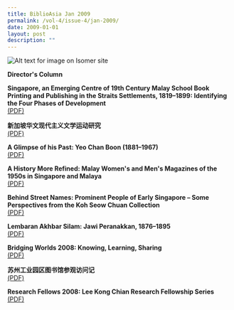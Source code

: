 ```yaml
---
title: BiblioAsia Jan 2009
permalink: /vol-4/issue-4/jan-2009/
date: 2009-01-01
layout: post
description: ""
---
```

![Alt text for image on Isomer site](/images/covers/ba4-4.jpg)

**Director's Column**

**Singapore, an Emerging Centre of 19th Century Malay School Book Printing and Publishing in the Straits Settlements, 1819–1899: Identifying the Four Phases of Development**<br>[(PDF)](/files/pdf/vol-4/issue-4/v4-issue4_FourPhaseDevelopment.pdf)

**新加坡华文现代主义文学运动研究**<br>[(PDF)](/files/pdf/vol-4/issue-4/v4-issue4_ModernistLiterary.pdf)

**A Glimpse of his Past: Yeo Chan Boon (1881–1967)**<br>[(PDF)](/files/pdf/vol-4/issue-4/v4-issue_YeoChanBoon.pdf)

**A History More Refined: Malay Women's and Men's Magazines of the 1950s in Singapore and Malaya**<br>[(PDF)](/files/pdf/vol-4/issue-4/v4-issue4_WomenMenMagazines.pdf)

**Behind Street Names: Prominent People of Early Singapore – Some Perspectives from the Koh Seow Chuan Collection**<br>[(PDF)](/files/pdf/vol-4/issue-4/v4-issue4_StreetNames.pdf)

**Lembaran Akhbar Silam: Jawi Peranakkan, 1876–1895**<br>[(PDF)](/files/pdf/vol-4/issue-4/v4-issue4_JawiPeranakkan.pdf)

**Bridging Worlds 2008: Knowing, Learning, Sharing**<br>[(PDF)](/files/pdf/vol-4/issue-4/v4-issue4_BridgingWorlds.pdf)

**苏州工业园区图书馆参观访问记**<br>[(PDF)](/files/pdf/vol-4/issue-4/v4-issue4_Chinese.pdf)

**Research Fellows 2008: Lee Kong Chian Research Fellowship Series**<br>[(PDF)](/files/pdf/vol-4/issue-4/v4-issue4_ResearchFellows-2008.pdf)